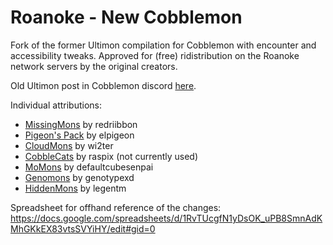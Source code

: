 # Roanoke - New Cobblemon
Fork of the former Ultimon compilation for Cobblemon with encounter and accessibility tweaks.
Approved for (free) ridistribution on the Roanoke network servers by the original creators.

Old Ultimon post in Cobblemon discord [here](https://discord.com/channels/934267676354834442/1161992702146117722/1161992702146117722).

Individual attributions:
* [MissingMons](https://discord.com/channels/934267676354834442/1128429676910620763/1128429676910620763) by redriibbon
* [Pigeon's Pack](https://discord.com/channels/934267676354834442/1128128269917634650/1128128269917634650) by elpigeon
* [CloudMons](https://discord.com/channels/934267676354834442/1169969423298338906/1169969423298338906) by wi2ter
* [CobbleCats](https://discord.com/channels/934267676354834442/1181782396484456448/1181782396484456448) by raspix (not currently used)
* [MoMons](https://discord.com/channels/934267676354834442/1091459700593270784/1091459700593270784) by defaultcubesenpai
* [Genomons](https://discord.com/channels/934267676354834442/1165136343937056859/1165136343937056859) by genotypexd
* [HiddenMons](https://discord.com/channels/934267676354834442/1104492995631386644/1104492995631386644) by legentm

Spreadsheet for offhand reference of the changes: https://docs.google.com/spreadsheets/d/1RvTUcgfN1yDsOK_uPB8SmnAdKMhGKkEX83vtsSVYiHY/edit#gid=0
